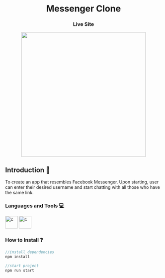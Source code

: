 <h1 align="center">Messenger Clone</h3> 
<p <a  href="https://messenger-clone-3cc38.web.app/"><h3 align="center" >Live Site</h3></a>
</p>

<p align="center">
<img src="https://i.ibb.co/GJ7yjQs/messenger-clone.png" height="400px" >
</p>

## Introduction 🚀
To create an app that resembles Facebook Messenger. Upon starting, user can enter their desired username and start chatting with all those who have the same link. 

<h3 align="left">Languages and Tools 💻 </h3>
<p>
<a href="https://reactjs.org/" target="_blank"> <img src="https://cdn4.iconfinder.com/data/icons/logos-3/600/React.js_logo-256.png" alt="c" width="40" height="40"/></a>
<a href="https://firebase.google.com/" target="_blank"> <img src="https://img.icons8.com/color/344/google-firebase-console.png" alt="c" width="40" height="40"/></a>
</p>

<h3 align="left">How to Install ❓ </h3>

```javascript
//install dependencies
npm install

//start project
npm run start 
```

